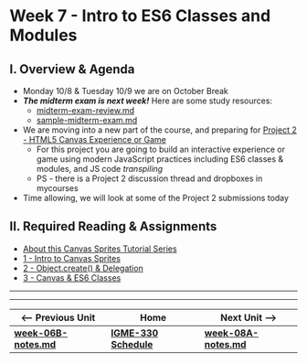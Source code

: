 # Week 7 - Intro to ES6 Classes and Modules

## I. Overview & Agenda
- Monday 10/8 & Tuesday 10/9 we are on October Break
- ***The midterm exam is next week!*** Here are some study resources:
  - [midterm-exam-review.md](../exams/midterm-exam-review.md)
  - [sample-midterm-exam.md](../exams/sample-midterm-exam.md)
- We are moving into a new part of the course, and preparing for [Project 2 - HTML5 Canvas Experience or Game](../projects/project-2.md)
  - For this project you are going to build an interactive experience or game using modern JavaScript practices including ES6 classes & modules, and JS code *transpiling*
  - PS - there is a Project 2 discussion thread and dropboxes in mycourses
- Time allowing, we will look at some of the Project 2 submissions today

## II. Required Reading & Assignments
- [About this Canvas Sprites Tutorial Series](https://github.com/tonethar/IGME-330-Master/blob/master/notes/canvas-sprites-0.md)
- [1 - Intro to Canvas Sprites](https://github.com/tonethar/IGME-330-Master/blob/master/notes/canvas-sprites-1.md)
- [2 - Object.create() & Delegation](https://github.com/tonethar/IGME-330-Master/blob/master/notes/canvas-sprites-2.md)
- [3 - Canvas & ES6 Classes](https://github.com/tonethar/IGME-330-Master/blob/master/notes/canvas-sprites-3.md)


<hr><hr>

| <-- Previous Unit | Home | Next Unit -->
| --- | --- | --- 
| [**week-06B-notes.md**](week-06B-notes.md)     |  [**IGME-330 Schedule**](../schedule.md) | [**week-08A-notes.md**](week-08A-notes.md)
